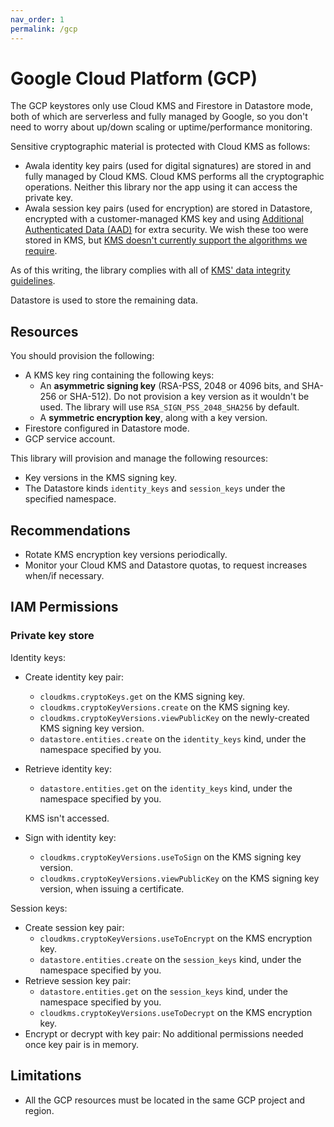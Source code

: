 ```yaml
---
nav_order: 1
permalink: /gcp
---
```

# Google Cloud Platform (GCP)

The GCP keystores only use Cloud KMS and Firestore in Datastore mode, both of which are serverless and fully managed by Google, so you don't need to worry about up/down scaling or uptime/performance monitoring.

Sensitive cryptographic material is protected with Cloud KMS as follows:

- Awala identity key pairs (used for digital signatures) are stored in and fully managed by Cloud KMS. Cloud KMS performs all the cryptographic operations. Neither this library nor the app using it can access the private key.
- Awala session key pairs (used for encryption) are stored in Datastore, encrypted with a customer-managed KMS key and using [Additional Authenticated Data (AAD)](https://github.com/relaycorp/awala-keystore-cloud-js/issues/6) for extra security. We wish these too were stored in KMS, but [KMS doesn't currently support the algorithms we require](https://issuetracker.google.com/issues/231334600).

As of this writing, the library complies with all of [KMS' data integrity guidelines](https://cloud.google.com/kms/docs/data-integrity-guidelines).

Datastore is used to store the remaining data.

## Resources

You should provision the following:

- A KMS key ring containing the following keys:
  - An **asymmetric signing key** (RSA-PSS, 2048 or 4096 bits, and SHA-256 or SHA-512). Do not provision a key version as it wouldn't be used. The library will use `RSA_SIGN_PSS_2048_SHA256` by default.
  - A **symmetric encryption key**, along with a key version.
- Firestore configured in Datastore mode.
- GCP service account.

This library will provision and manage the following resources:

- Key versions in the KMS signing key.
- The Datastore kinds `identity_keys` and `session_keys` under the specified namespace.

## Recommendations

- Rotate KMS encryption key versions periodically.
- Monitor your Cloud KMS and Datastore quotas, to request increases when/if necessary.

## IAM Permissions

### Private key store

Identity keys:

- Create identity key pair:
  - `cloudkms.cryptoKeys.get` on the KMS signing key.
  - `cloudkms.cryptoKeyVersions.create` on the KMS signing key.
  - `cloudkms.cryptoKeyVersions.viewPublicKey` on the newly-created KMS signing key version.
  - `datastore.entities.create` on the `identity_keys` kind, under the namespace specified by you.
- Retrieve identity key:
  - `datastore.entities.get` on the `identity_keys` kind, under the namespace specified by you.

  KMS isn't accessed.
- Sign with identity key:
  - `cloudkms.cryptoKeyVersions.useToSign` on the KMS signing key version.
  - `cloudkms.cryptoKeyVersions.viewPublicKey` on the KMS signing key version, when issuing a certificate.

Session keys:

- Create session key pair:
  - `cloudkms.cryptoKeyVersions.useToEncrypt` on the KMS encryption key.
  - `datastore.entities.create` on the `session_keys` kind, under the namespace specified by you.
- Retrieve session key pair:
  - `datastore.entities.get` on the `session_keys` kind, under the namespace specified by you.
  - `cloudkms.cryptoKeyVersions.useToDecrypt` on the KMS encryption key.
- Encrypt or decrypt with key pair: No additional permissions needed once key pair is in memory.

## Limitations

- All the GCP resources must be located in the same GCP project and region.
